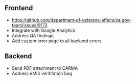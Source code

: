 ## Frontend
- https://github.com/department-of-veterans-affairs/va.gov-team/issues/9173
- Integrate with Google Analytics
- Address QA findings
- Add custom error page to all backend errors

## Backend
- Send PDF attachment to CARMA
- Address eMIS verififation bug
